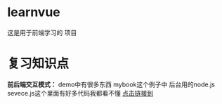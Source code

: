 # learnvue
这是用于前端学习的 项目

# 复习知识点
**前后端交互模式：** demo中有很多东西 mybook这个例子中 后台用的node.js sevece.js这个里面有好多代码我都看不懂 [点击链接到](https://github.com/minliangxiao/learnvue/tree/master/templates/%E5%89%8D%E5%90%8E%E7%AB%AF%E7%9A%84%E4%BA%A4%E4%BA%92%E6%A8%A1%E5%BC%8F)
